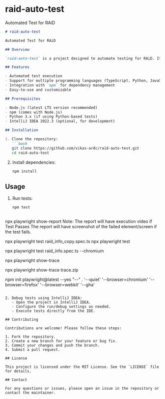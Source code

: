 # raid-auto-test
Automated Test for RAiD
```markdown
# raid-auto-test

Automated Test for RAiD

## Overview

`raid-auto-test` is a project designed to automate testing for RAiD. It simplifies the testing process by providing a framework to execute and validate test cases efficiently.

## Features

- Automated test execution
- Support for multiple programming languages (TypeScript, Python, JavaScript)
- Integration with `npm` for dependency management
- Easy-to-use and customizable

## Prerequisites

- Node.js (latest LTS version recommended)
- npm (comes with Node.js)
- Python 3.x (if using Python-based tests)
- IntelliJ IDEA 2022.3 (optional, for development)

## Installation

1. Clone the repository:
   ```bash
   git clone https://github.com/vikas-ardc/raid-auto-test.git
   cd raid-auto-test
   ```

2. Install dependencies:
   ```bash
   npm install
   ```

## Usage

1. Run tests:
   ```bash
   npm test
  

npx playwright show-report
Note: The report will have execution video if Test Passes
The report will have screenshot of the failed element/screen if the test fails. 

npx playwright test raid_info_copy.spec.ts
npx playwright test


npx playwright test raid_info.spec.ts --chromium


npx playwright show-trace

npx playwright show-trace trace.zip



npm init playwright@latest --yes "--" . '--quiet' '--browser=chromium' '--browser=firefox' '--browser=webkit' '--gha'
 ```
 
2. Debug tests using IntelliJ IDEA:
    - Open the project in IntelliJ IDEA.
    - Configure the run/debug settings as needed.
    - Execute tests directly from the IDE.

## Contributing

Contributions are welcome! Please follow these steps:

1. Fork the repository.
2. Create a new branch for your feature or bug fix.
3. Commit your changes and push the branch.
4. Submit a pull request.

## License

This project is licensed under the MIT License. See the `LICENSE` file for details.

## Contact

For any questions or issues, please open an issue in the repository or contact the maintainer.
```